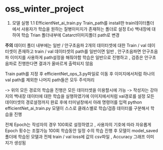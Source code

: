 # oss_winter_project
1.	모델 실행 
1.1	EfficientNet_ai_train.py
Train_path를 install한 train데이터폴더에서 사용자가 학습을 원하는 질병이미지가 존재하는 폴더로 설정
Ex) 백내장에 대하여 학습
Trian 폴더내부에 Catarct이미지폴더 path로 변경

**주의**
데이터 폴더 내부에는 일반 / 안구초음파 2개의 데이터셋에 대한 Train / val 데이터셋이 존재하고 train / val 데이터셋의 path를 일반이면 일반 , 안구초음파면 안구초음파 이미지를 사용하게 path설정을 해줘야함
학습은 일반으로 진행하고 , 검증은 안구초음파로 진행한다면 결과가 올바르게 출력되지 않음

Train path를 지정 후 efficientNet_ops_3.py파일로 이동 후 
이미지에서처럼 하나의 val path를 제외한 나머지 path들은 모두 주석처리
 
-> 위의 모든 경로의 학습을 진행은 모든 데이터셋을 이용할시에 가능
-> 작성자는 강아지의 백내장 데이터에 대한 학습을 실행하였기에 이미지에서처럼 val경로를 설정
모든 데이터셋의 경로설정까지 완료 후에 터미널창에서 아래 명령어를 입력
python efficientNet_ai_train.py
모델이 스스로 클래스별로 학습/검증 데이터를 구분해서 학습을 진행 

전체 Epoch는 작성자의 경우 100회로 설정하였고 , 사용자의 기호에 따라 자유롭게 Epoch 횟수는 조절가능 
100회 학습동안 일정 수의 학습 진행 후 모델이 model_saved 폴더에 학습된 모델과 
전체 train / val loss에 값의 csv파일 , Accuracy 그래프 이미지가 생성됨
